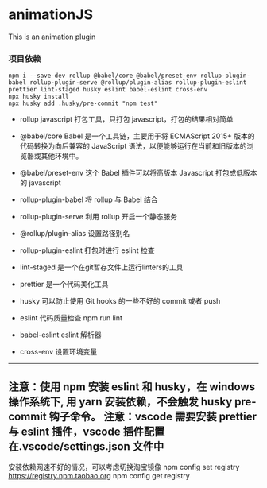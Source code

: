# animationJS
This is an animation plugin

### 项目依赖
```shell
npm i --save-dev rollup @babel/core @babel/preset-env rollup-plugin-babel rollup-plugin-serve @rollup/plugin-alias rollup-plugin-eslint prettier lint-staged husky eslint babel-eslint cross-env
npx husky install
npx husky add .husky/pre-commit "npm test"
```
- rollup javascript 打包工具，只打包 javascript，打包的结果相对简单

- @babel/core Babel 是一个工具链，主要用于将 ECMAScript 2015+ 版本的代码转换为向后兼容的 JavaScript 语法，以便能够运行在当前和旧版本的浏览器或其他环境中。

- @babel/preset-env 这个 Babel 插件可以将高版本 Javascript 打包成低版本的 javascript

- rollup-plugin-babel 将 rollup 与 Babel 结合

- rollup-plugin-serve 利用 rollup 开启一个静态服务

- @rollup/plugin-alias 设置路径别名

- rollup-plugin-eslint 打包时进行 eslint 检查

- lint-staged 是一个在git暂存文件上运行linters的工具

- prettier 是一个代码美化工具

- husky 可以防止使用 Git hooks 的一些不好的 commit 或者 push

- eslint 代码质量检查 npm run lint

- babel-eslint eslint 解析器

- cross-env 设置环境变量

---
注意：使用 npm 安装 eslint 和 husky，在 windows 操作系统下, 用 yarn 安装依赖，不会触发 husky pre-commit 钩子命令。
注意：vscode 需要安装 prettier 与 eslint 插件，vscode 插件配置在.vscode/settings.json 文件中
---
安装依赖网速不好的情况，可以考虑切换淘宝镜像
npm config set registry https://registry.npm.taobao.org
npm config get registry
